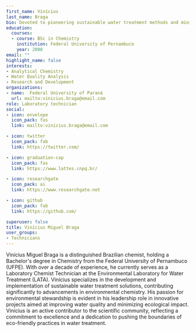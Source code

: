 ```yaml
---
first_name: Vinícius
last_name: Braga
bio: Devoted to pioneering sustainable water treatment methods and minimizing environmental impact through innovative approaches in environmental chemistry.
education:
  courses:
  - course: BSc in Chemistry 
    institution: Federal University of Pernambuco
    year: 2008
email: ""
highlight_name: false
interests:
- Analytical Chemistry
- Water Quality Analysis
- Research and Development
organizations:
- name:  Federal University of Paraná
  url: mailto:vinicius.braga@email.com
role: Laboratory technician
social:
- icon: envelope
  icon_pack: fas
  link: mailto:vinicius.braga@email.com

- icon: twitter
  icon_pack: fab
  link: https://twitter.com/

- icon: graduation-cap
  icon_pack: fas
  link: https://www.lattes.cnpq.br/

- icon: researchgate
  icon_pack: ai
  link: https://www.researchgate.net

- icon: github
  icon_pack: fab
  link: https://github.com/

superuser: false
title: Vinícius Miguel Braga
user_groups:
- Technicians
---
```



Vinícius Miguel Braga is a distinguished Brazilian chemist, holding a Bachelor's degree in Chemistry from the Federal University of Pernambuco (UFPE). With over a decade of experience, he currently serves as a Laboratory Chemist Technician at the Environmental Laboratory for Water Treatment (LATA). Vinícius specializes in the development and implementation of sustainable water treatment solutions, contributing significantly to advancements in environmental chemistry. His passion for environmental stewardship is evident in his leadership role in innovative projects aimed at improving water quality and minimizing ecological impact. Vinícius is an active contributor to the scientific community, reflecting a commitment to excellence and a dedication to pushing the boundaries of eco-friendly practices in water treatment.